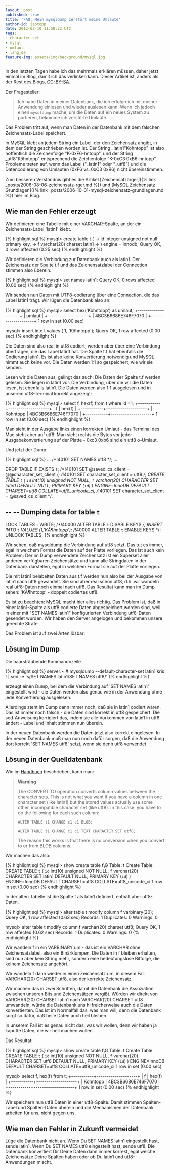 ```yaml
---
layout: post
published: true
title: 'FAQ: Mein mysqldump zerstört meine Umlaute'
author-id: isotopp
date: 2012-02-10 11:50:22 UTC
tags:
- character set
- mysql
- umlaut
- lang_de
feature-img: assets/img/background/mysql.jpg
---
```

In den letzten Tagen habe ich das mehrmals erklären müssen, daher jetzt
einmal im Blog, damit ich das verlinken kann.  Dieser Artikel ist, anders
als der Rest des Blogs, 
[CC-BY-SA](http://creativecommons.org/licenses/by-sa/3.0/us/).

Der Fragesteller: 

> Ich habe Daten in meiner Datenbank, die ich erfolgreich mit meiner
> Anwendung einlesen und wieder auslesen kann.  Wenn ich jedoch einen
> `mysqldump` mache, um die Daten auf ein neues System zu portieren, bekomme
> ich zerstörte Umlaute.

Das Problem tritt auf, wenn man Daten in der Datenbank mit dem falschen
Zeichensatz-Label speichert.

In MySQL klebt an jedem String ein Label, der den Zeichensatz angibt, in dem
der String geschrieben worden ist.  Der String _latin1"Köhntopp" ist also
hoffentlich die Zeichenfolge "K-0xF6-hntopp", und der String _utf8"Köhntopp"
entsprechend die Zeichenfolge "K-0xC3 0xB6-hntopp".  Probleme treten auf,
wenn das Label ("_latin1" oder "_utf8") und die Datencodierung von Umlauten
(0xF6 vs.  0xC3 0xB6) nicht übereinstimmen.

Zum besseren Verständnis gibt es die Artikel 
[Zeichensatzärger]({% link _posts/2006-08-06-zeichensatz-rger.md %})
und 
[MySQL Zeichensatz Grundlagen]({% link _posts/2006-10-01-mysql-zeichensatz-grundlagen.md %})
hier im Blog.

## Wie man den Fehler erzeugt

Wir definieren eine Tabelle mit einer VARCHAR-Spalte, an der ein
Zeichensatz-Label 'latin1' klebt.

{% highlight sql %}
mysql> create table t ( 
-> id integer unsigned not null primary key, 
-> f varchar(20) charset latin1 
-> ) engine = innodb;
Query OK, 0 rows affected (0.25 sec)
{% endhighlight %}


Wir definieren die Verbindung zur Datenbank auch als latin1.  Der
Zeichensatz der Spalte t.f und das Zeichensatzlabel der Connection stimmen
also überein.

{% highlight sql %}
mysql> set names latin1;
Query OK, 0 rows affected (0.00 sec)
{% endhighlight %}


Wir senden nun Daten mit UTF8-codierung über eine Connection, die das Label
latin1 trägt.  Wir lügen die Datenbank also an:

{% highlight sql %}
mysql> select hex('Köhntopp') as umlaut;
+--------------------+
| umlaut             |
+--------------------+
| 4BC3B6686E746F7070 |
+--------------------+
1 row in set (0.00 sec)

mysql> insert into t values ( 1, 'Köhntopp');
Query OK, 1 row affected (0.00 sec)
{% endhighlight %}

Die Daten sind also real in utf8 codiert, werden aber über eine Verbindung
übertragen, die das Label latin1 hat.  Die Spalte t.f hat ebenfalls die
Codierung latin1.  Es ist also keine Konvertierung notwendig und MySQL nimmt
auch keine vor.  Die Daten werden 1:1 so gespeichert, wie wir sie senden.

Lesen wir die Daten aus, gelingt das auch: Die Daten der Spalte t.f werden
gelesen.  Sie liegen in latin1 vor.  Die Verbindung, über die wir die Daten
lesen, ist ebenfalls latin1.  Die Daten werden also 1:1 ausgelesen und in
unserem utf8-Terminal korrekt angezeigt:

{% highlight sql %}
mysql> select f, hex(f) from t where id =1;
+-----------+--------------------+
| f         | hex(f)             |
+-----------+--------------------+
| Köhntopp | 4BC3B6686E746F7070 |
+-----------+--------------------+
1 row in set (0.00 sec)
{% endhighlight %}

Man sieht in der Ausgabe links einen korrekten Umlaut - das Terminal des Mac
steht aber auf utf8.  Man sieht rechts die Bytes vor jeder
Ausgabekonvertierung auf der Platte - 0xc3 0xb6 sind ein utf8 o-Umlaut.

Und jetzt der Dump:

{% highlight sql %}
...
/*!40101 SET NAMES utf8 */;
...

DROP TABLE IF EXISTS `t`;
/*!40101 SET @saved_cs_client     = @@character_set_client */;
/*!40101 SET character_set_client = utf8 */;
CREATE TABLE `t` (
  `id` int(10) unsigned NOT NULL,
  `f` varchar(20) CHARACTER SET latin1 DEFAULT NULL,
  PRIMARY KEY (`id`)
) ENGINE=InnoDB DEFAULT CHARSET=utf8 COLLATE=utf8_unicode_ci;
/*!40101 SET character_set_client = @saved_cs_client */;

--
-- Dumping data for table `t`
--

LOCK TABLES `t` WRITE;
/*!40000 ALTER TABLE `t` DISABLE KEYS */;
INSERT INTO `t` VALUES (1,'KÃ¶hntopp');
/*!40000 ALTER TABLE `t` ENABLE KEYS */;
UNLOCK TABLES;
{% endhighlight %}


Wir sehen, daß mysqldump die Verbindung auf utf8 setzt.  Das tut es immer,
egal in welchem Format die Daten auf der Platte vorliegen.  Das ist auch
kein Problem: Der im Dump verwendete Zeichensatz ist ein Superset aller
anderen verfügbaren Zeichensätze und kann alle Stringdaten in der Datenbank
darstellen, egal in welchem Format sie auf der Platte vorliegen.

Die mit latin1 belabelten Daten aus t.f werden nun also bei der Ausgabe von
latin1 nach utf8 gewandelt.  Sie sind aber real schon utf8, d.h.  wir
wandeln real utf8-Daten noch einmal nach utf8.  Das Resultat kann man im
Dump sehen: 'KÃ¶hntopp' - doppelt codiertes utf8.

Es ist zu beachten: MySQL macht hier alles richtig.  Das Problem ist, daß in
einer latin1-Spalte als utf8 codierte Daten abgespeichert worden sind, weil
in einer mit "SET NAMES latin1" konfigurierten Verbindung utf8-Daten
gesendet wurden.  Wir haben den Server angelogen und bekommen unsere
gerechte Strafe.

Das Problem ist auf zwei Arten lösbar:

## Lösung im Dump

Die haarsträubende Kommandozeile 

{% highlight sql %}
server:~ # mysqldump --default-character-set latin1 kris t | sed -e 's/SET NAMES latin1/SET NAMES utf8/'
{% endhighlight %}

erzeugt einen Dump, bei dem die Verbindung auf 'SET NAMES latin1'
eingestellt wird - die Daten werden also genau wie in der Anwendung ohne
jede Konvertierung ausgelesen.

Allerdings steht im Dump dann immer noch, daß sie in latin1 codiert wären. 
Das ist immer noch falsch - die Daten sind korrekt in utf8 gespeichert.  Die
sed-Anweisung korrigiert das, indem sie alle Vorkommen von latin1 in utf8
ändert - Label und Inhalt stimmen nun überein.

In der neuen Datenbank werden die Daten jetzt also korrekt eingelesen.  In
der neuen Datenbank muß man nun noch dafür sorgen, daß die Anwendung dort
korrekt 'SET NAMES utf8' setzt, wenn sie denn utf8 verwendet.

## Lösung in der Quelldatenbank

Wie im 
[Handbuch](http://dev.mysql.com/doc/refman/5.5/en/alter-table.html)
beschrieben, kann man: 

> **Warning**
>
> The CONVERT TO operation converts column values between the character
> sets.  This is not what you want if you have a column in one character set
> (like latin1) but the stored values actually use some other, incompatible
> character set (like utf8).  In this case, you have to do the following for
> each such column:
> 
> `ALTER TABLE t1 CHANGE c1 c1 BLOB;`
> 
> `ALTER TABLE t1 CHANGE c1 c1 TEXT CHARACTER SET utf8;`
>
> The reason this works is that there is no conversion when you convert to or from BLOB
> columns.

Wir machen das also:

{% highlight sql %}
mysql> show create table t\G
       Table: t
Create Table: CREATE TABLE `t` (
  `id` int(10) unsigned NOT NULL,
  `f` varchar(20) CHARACTER SET latin1 DEFAULT NULL,
  PRIMARY KEY (`id`)
) ENGINE=InnoDB DEFAULT CHARSET=utf8 COLLATE=utf8_unicode_ci
1 row in set (0.00 sec)
{% endhighlight %}

In der alten Tabelle ist die Spalte f als latin1 definiert, enthält aber
utf8-Daten.

{% highlight sql %}
mysql> alter table t modify column f varbinary(20);
Query OK, 1 row affected (0.63 sec)
Records: 1  Duplicates: 0  Warnings: 0

mysql> alter table t modify column f varchar(20) charset utf8;
Query OK, 1 row affected (0.62 sec)
Records: 1  Duplicates: 0  Warnings: 0
{% endhighlight %}

Wir wandeln f in ein VARBINARY um - das ist ein VARCHAR ohne
Zeichensatzlabel, also ein Binärklumpen.  Die Daten in f bleiben erhalten,
sind nun aber kein String mehr, sondern eine bedeutungslose Bitfolge, die
keinem Zeichensatz angehört.

Wir wandeln f dann wieder in einen Zeichensatz um, in diesem Fall
VARCHAR(20) CHARSET utf8, also der korrekte Zeichensatz.

Wir machen das in zwei Schritten, damit die Datenbank die Assoziation
zwischen unseren Bits und Zeichensätzen vergißt.  Würden wir direkt von
VARCHAR(20) CHARSET latin1 nach VARCHAR(20) CHARSET utf8 umwandeln, würde
die Datenbank uns hilfreicherweise auch die Daten konvertierten.  Das ist im
Normalfall das, was man will, denn die Datenbank sorgt so dafür, daß heile
Daten auch heil bleiben.

In unserem Fall ist es genau nicht das, was wir wollen, denn wir haben ja
kaputte Daten, die wir heil machen wollen.

Das Resultat: 

{% highlight sql %}
mysql> show create table t\G
       Table: t
Create Table: CREATE TABLE `t` (
  `id` int(10) unsigned NOT NULL,
  `f` varchar(20) CHARACTER SET utf8 DEFAULT NULL,
  PRIMARY KEY (`id`)
) ENGINE=InnoDB DEFAULT CHARSET=utf8 COLLATE=utf8_unicode_ci
1 row in set (0.00 sec)

mysql> select f, hex(f) from t;
+-----------+--------------------+
| f         | hex(f)             |
+-----------+--------------------+
| Köhntopp | 4BC3B6686E746F7070 |
+-----------+--------------------+
1 row in set (0.00 sec)
{% endhighlight %}

Wir speichern nun utf8 Daten in einer utf8-Spalte.  Damit stimmen
Spalten-Label und Spalten-Daten überein und die Mechanismen der Datenbank
arbeiten für uns, nicht gegen uns.

## Wie man den Fehler in Zukunft vermeidet

Lüge die Datenbank nicht an.  Wenn Du SET NAMES latin1 eingestellt hast,
sende latin1.  Wenn Du SET NAMES utf8 eingestellt hast, sende utf8.  Die
Datenbank konvertiert Dir Deine Daten dann immer korrekt, egal welche
Zeichensätze Deine Spalten haben oder ob Du latin1 und utf8-Anwendungen
mischt.
